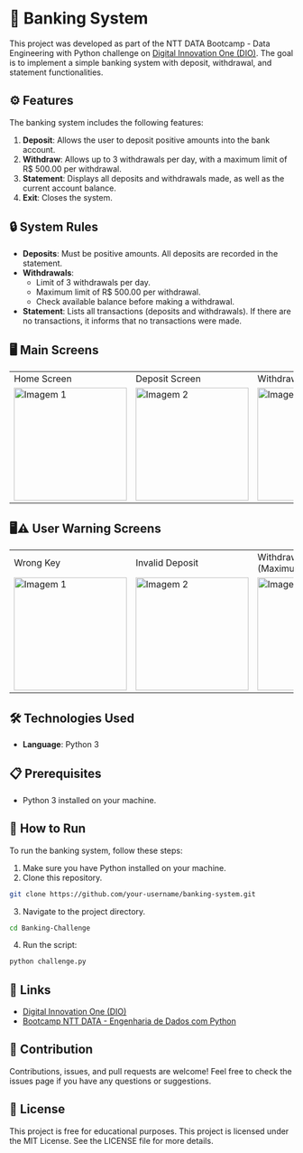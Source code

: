 # 🏦 Banking System

This project was developed as part of the NTT DATA Bootcamp - Data Engineering with Python challenge on [Digital Innovation One (DIO)](https://www.dio.me/). The goal is to implement a simple banking system with deposit, withdrawal, and statement functionalities.

## ⚙️ Features

The banking system includes the following features:
1. **Deposit**: Allows the user to deposit positive amounts into the bank account.
2. **Withdraw**: Allows up to 3 withdrawals per day, with a maximum limit of R$ 500.00 per withdrawal.
3. **Statement**: Displays all deposits and withdrawals made, as well as the current account balance.
4. **Exit**: Closes the system.

## 🔒 System Rules

- **Deposits**: Must be positive amounts. All deposits are recorded in the statement.
- **Withdrawals**:
  - Limit of 3 withdrawals per day.
  - Maximum limit of R$ 500.00 per withdrawal.
  - Check available balance before making a withdrawal.
- **Statement**: Lists all transactions (deposits and withdrawals). If there are no transactions, it informs that no transactions were made.

## 🖥️ Main Screens
<table>
  <tr>
    <td>Home Screen</td>
    <td>Deposit Screen</td>
   <td>Withdraw Screen</td>
   <td>Statement Screen</td>
   <td>Exit Screen</td>
  <tr>
    <td>
      <a href="https://github.com/user-attachments/assets/4b75e885-c0c7-42dc-88e6-6de3a72321a0" target="_blank">
        <img src="https://github.com/user-attachments/assets/da71b141-233f-4d29-83a5-5bb4c04cbe34" alt="Imagem 1" width="200"/>
      </a>
    </td>
    <td>
      <a href="https://github.com/user-attachments/assets/875b9865-0f42-4716-885c-7bda358a4f0c" target="_blank">
        <img src="https://github.com/user-attachments/assets/875b9865-0f42-4716-885c-7bda358a4f0c" alt="Imagem 2" width="200"/>
      </a>
    </td>
    <td>
      <a href="https://github.com/user-attachments/assets/5648dc61-0dc4-4a91-9d3b-9393a7075718" target="_blank">
        <img src="https://github.com/user-attachments/assets/5648dc61-0dc4-4a91-9d3b-9393a7075718" alt="Imagem 3" width="200"/>
      </a>
    </td>
    <td>
      <a href="https://github.com/user-attachments/assets/7c6fe50c-3175-4dd1-8153-5feb285d4dbb" target="_blank">
        <img src="https://github.com/user-attachments/assets/7c6fe50c-3175-4dd1-8153-5feb285d4dbb" alt="Imagem 4" width="200"/>
      </a>
    </td>
    <td>
      <a href="https://github.com/user-attachments/assets/26ff5932-375a-48e9-8322-badffae32dd6" target="_blank">
        <img src="https://github.com/user-attachments/assets/26ff5932-375a-48e9-8322-badffae32dd6" alt="Imagem 5" width="200"/>
      </a>
    </td>
  </tr>
</table>

## 🖥️⚠️ User Warning Screens
<table>
  <tr>
    <td>Wrong Key</td>
    <td>Invalid Deposit</td>
   <td>Withdrawal Limit (Maximum rounds)</td>
   <td>Withdrawal Limit (Value per Rounds)</td>
   <td>Insufficient balance</td>
   <td>Invalid Withdrawal</td>
   <td>No Transactions</td>
  <tr>
    <td>
      <a href="https://github.com/user-attachments/assets/2ec588d0-1516-416b-84b9-4f67c8311400" target="_blank">
        <img src="https://github.com/user-attachments/assets/2ec588d0-1516-416b-84b9-4f67c8311400" alt="Imagem 1" width="200"/>
      </a>
    </td>
    <td>
      <a href="https://github.com/user-attachments/assets/f35920f3-bf9a-4fd0-9804-8ea2faf2f698" target="_blank">
        <img src="https://github.com/user-attachments/assets/f35920f3-bf9a-4fd0-9804-8ea2faf2f698" alt="Imagem 2" width="200"/>
      </a>
    </td>
    <td>
      <a href="https://github.com/user-attachments/assets/c7cadeb7-72b8-49ac-9782-8cd68f2fd3e6" target="_blank">
        <img src="https://github.com/user-attachments/assets/c7cadeb7-72b8-49ac-9782-8cd68f2fd3e6" alt="Imagem 3" width="200"/>
      </a>
    </td>
    <td>
      <a href="https://github.com/user-attachments/assets/8f70b59f-2887-4265-8d69-8b36b2bdf452" target="_blank">
        <img src="https://github.com/user-attachments/assets/8f70b59f-2887-4265-8d69-8b36b2bdf452" alt="Imagem 4" width="200"/>
      </a>
    </td>
    <td>
      <a href="https://github.com/user-attachments/assets/f5ed5437-b8d3-4bc7-ae69-3e6046608885" target="_blank">
        <img src="https://github.com/user-attachments/assets/f5ed5437-b8d3-4bc7-ae69-3e6046608885" alt="Imagem 5" width="200"/>
      </a>
    </td>
    <td>
      <a href="https://github.com/user-attachments/assets/46b19453-15ab-435f-b69e-d75db07621ac" target="_blank">
        <img src="https://github.com/user-attachments/assets/46b19453-15ab-435f-b69e-d75db07621ac"" alt="Imagem 6" width="200"/>
      </a>
    </td>
    <td>
      <a href="https://github.com/user-attachments/assets/f8c4ae91-a562-4d16-96ae-28d95acb0905" target="_blank">
        <img src="https://github.com/user-attachments/assets/f8c4ae91-a562-4d16-96ae-28d95acb0905" alt="Imagem 7" width="200"/>
      </a>
    </td>
  </tr>
</table>

## 🛠️ Technologies Used

- **Language**: Python 3

## 📋 Prerequisites

- Python 3 installed on your machine.

## 🚀 How to Run

To run the banking system, follow these steps:
1. Make sure you have Python installed on your machine.
2. Clone this repository.
```bash
git clone https://github.com/your-username/banking-system.git
```
3. Navigate to the project directory.
```bash
cd Banking-Challenge
```
4. Run the script:
```bash
python challenge.py
```

## 🔗 Links

* [Digital Innovation One (DIO)](https://www.dio.me/)
* [Bootcamp NTT DATA - Engenharia de Dados com Python](https://www.dio.me/bootcamp/engenharia-dados-python)

## 🤝 Contribution

Contributions, issues, and pull requests are welcome! Feel free to check the issues page if you have any questions or suggestions.
## 📄 License

This project is free for educational purposes.
This project is licensed under the MIT License.
See the LICENSE file for more details.
